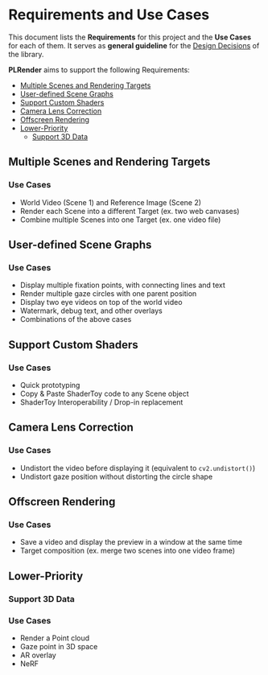 # Requirements and Use Cases <!-- omit in toc -->

This document lists the **Requirements** for this project and the **Use Cases** for each of them. It serves as **general guideline** for the [Design Decisions](./decisions/README.md) of the library.

**PLRender** aims to support the following Requirements:

- [Multiple Scenes and Rendering Targets](#multiple-scenes-and-rendering-targets)
- [User-defined Scene Graphs](#user-defined-scene-graphs)
- [Support Custom Shaders](#support-custom-shaders)
- [Camera Lens Correction](#camera-lens-correction)
- [Offscreen Rendering](#offscreen-rendering)
- [Lower-Priority](#lower-priority)
  - [Support 3D Data](#support-3d-data)

## Multiple Scenes and Rendering Targets

### Use Cases <!-- omit in toc -->

- World Video (Scene 1) and Reference Image (Scene 2)
- Render each Scene into a different Target (ex. two web canvases)
- Combine multiple Scenes into one Target (ex. one video file)

## User-defined Scene Graphs

### Use Cases <!-- omit in toc -->

- Display multiple fixation points, with connecting lines and text
- Render multiple gaze circles with one parent position
- Display two eye videos on top of the world video
- Watermark, debug text, and other overlays
- Combinations of the above cases

## Support Custom Shaders

### Use Cases <!-- omit in toc -->

- Quick prototyping
- Copy & Paste ShaderToy code to any Scene object
- ShaderToy Interoperability / Drop-in replacement

## Camera Lens Correction

### Use Cases <!-- omit in toc -->

- Undistort the video before displaying it (equivalent to `cv2.undistort()`)
- Undistort gaze position without distorting the circle shape

## Offscreen Rendering

### Use Cases <!-- omit in toc -->

- Save a video and display the preview in a window at the same time
- Target composition (ex. merge two scenes into one video frame)

## Lower-Priority

### Support 3D Data

### Use Cases <!-- omit in toc -->

- Render a Point cloud
- Gaze point in 3D space
- AR overlay
- NeRF
